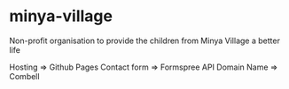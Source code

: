 # minya-village
Non-profit organisation to provide the children from Minya Village a better life


Hosting => Github Pages
Contact form => Formspree API
Domain Name => Combell
